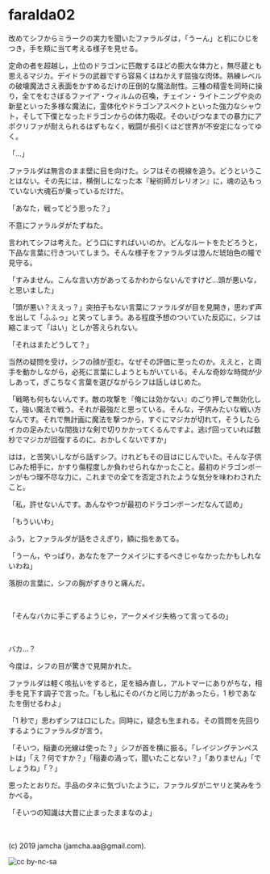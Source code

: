 

# faralda02

改めてシフからミラークの実力を聞いたファラルダは，「うーん」と机にひじをつき，手を頬に当て考える様子を見せる。

定命の者を超越し，上位のドラゴンに匹敵するほどの膨大な体力と，無尽蔵とも思えるマジカ。デイドラの武器ですら容易くはねかえす屈強な肉体。熟練レベルの破壊魔法さえ表面をかすめるだけの圧倒的な魔法耐性。三種の精霊を同時に操り，全てをむさぼるファイア・ウィルムの召喚，チェイン・ライトニングや炎の新星といった多様な魔法に，霊体化やドラゴンアスペクトといった強力なシャウト，そして下僕となったドラゴンからの体力吸収。そのいびつなまでの暴力にアポクリファが耐えられるはずもなく，戦闘が長引くほど世界が不安定になってゆく。

「…」

ファラルダは無言のまま壁に目を向けた。シフはその視線を追う。どうということはない。その先には，横倒しになった本『秘術師ガレリオン』に，魂の込もっていない大魂石が乗っているだけだ。

「あなた，戦ってどう思った？」

不意にファラルダがたずねた。

言われてシフは考えた。どう口にすればいいのか。どんなルートをたどろうと，下品な言葉に行きついてしまう。そんな様子をファラルダは澄んだ琥珀色の瞳で見守る。

「すみません。こんな言い方があってるかわからないんですけど…頭が悪いな，と思いました」

「頭が悪い？ええっ？」突拍子もない言葉にファラルダが目を見開き，思わず声を出して「ふふっ」と笑ってしまう。ある程度予想のついていた反応に，シフは縮こまって「はい」としか答えられない。

「それはまたどうして？」

当然の疑問を受け，シフの顔が歪む。なぜその評価に至ったのか。ええと，と両手を動かしながら，必死に言葉にしようともがいている。そんな奇妙な時間が少しあって，ぎこちなく言葉を選びながらシフは話しはじめた。

「戦略も何もないんです。敵の攻撃を『俺には効かない』のごり押しで無効化して，強い魔法で戦う。それが最強だと思っている。そんな，子供みたいな戦い方なんです。それで無計画に魔法を撃つから，すぐにマジカが切れて，そうしたらイカの足みたいな間抜けな剣で切りかかってくるんですよ。逃げ回っていれば数秒でマジカが回復するのに。おかしくないですか」

はは，と苦笑いしながら話すシフ。けれどもその目はにじんでいた。そんな子供じみた相手に，かすり傷程度しか負わせられなかったこと。最初のドラゴンボーンがもつ理不尽な力に，これまでの全てを否定されたような気分を味わわされたこと。

「私，許せないんです。あんなやつが最初のドラゴンボーンだなんて認め」

「もういいわ」

ふう，とファラルダが話をさえぎり，額に指をあてる。

「うーん，やっぱり，あなたをアークメイジにするべきじゃなかったかもしれないわね」

落胆の言葉に，シフの胸がずきりと痛んだ。

<br>

「そんなバカに手こずるようじゃ，アークメイジ失格って言ってるの」

<br>

バカ…？

今度は，シフの目が驚きで見開かれた。

ファラルダは軽く咳払いをすると，足を組み直し，アルトマーにありがちな，相手を見下す調子で言った。「もし私にそのバカと同じ力があったら，1 秒であなたを倒せるわよ」

「1 秒で」思わずシフは口にした。同時に，疑念も生まれる。その質問を先回りするようにファラルダが言う。

「そいつ，稲妻の光線は使った？」シフが首を横に振る。「レイジングテンペストは」「え？何ですか？」「稲妻の渦って，聞いたことない？」「ありません」「でしょうね」「？」

思ったとおりだ。手品のタネに気づいたように，ファラルダがニヤリと笑みをうかべる。

「そいつの知識は大昔に止まったままなのよ」

<br>
<br>
(c) 2019 jamcha (jamcha.aa@gmail.com).

![cc by-nc-sa](https://i.creativecommons.org/l/by-nc-sa/4.0/88x31.png)

